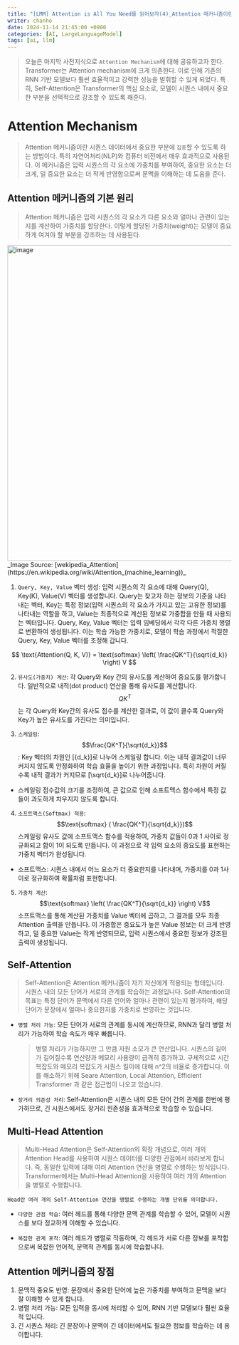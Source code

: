 ```yaml
---
title: "[LMM] Attention is All You Need를 읽어보자(4)_Attention 메커니즘이란?"
writer: chanho
date: 2024-11-14 21:45:00 +0900
categories: [AI, LargeLanguageModel]
tags: [ai, llm]
---
```


> 오늘은 마지막 사전지식으로 `Attention Mechanism`에 대해 공유하고자 한다. Transformer는 Attention mechanism에 크게 의존한다. 이로 인해 기존의 RNN 기반 모델보다 훨씬 효율적이고 강력한 성능을 발휘할 수 있게 되었다. 특히, Self-Attention은 Transformer의 핵심 요소로, 모델이 시퀀스 내에서 중요한 부분을 선택적으로 강조할 수 있도록 해준다.

# Attention Mechanism

> Attention 메커니즘이란 시퀀스 데이터에서 중요한 부분에 `집중`할 수 있도록 하는 방법이다. 특히 자연어처리(NLP)와 컴퓨터 비전에서 매우 효과적으로 사용된다. 이 메커니즘은 입력 시퀀스의 각 요소에 가중치를 부여하여, 중요한 요소는 더 크게, 덜 중요한 요소는 더 작게 반영함으로써 문맥을 이해하는 데 도움을 준다.

## Attention 메커니즘의 기본 원리

> Attention 메커니즘은 입력 시퀀스의 각 요소가 다른 요소와 얼마나 관련이 있는지를 계산하여 가중치를 할당한다. 이렇게 할당된 가중치(weight)는 모델이 중요하게 여겨야 할 부분을 강조하는 데 사용된다.

<img width="709" alt="image" src="https://github.com/user-attachments/assets/2f3b8876-b6ec-4b58-8771-92804d8b6a53">
   _Image Source: [wekipedia_Attention](https://en.wikipedia.org/wiki/Attention_(machine_learning))_

1. `Query, Key, Value` 벡터 생성: 입력 시퀀스의 각 요소에 대해 Query(Q), Key(K), Value(V) 벡터를 생성합니다. Query는 찾고자 하는 정보의 기준을 나타내는 벡터, Key는 특정 정보(입력 시퀀스의 각 요소가 가지고 있는 고유한 정보)를 나타내는 역할을 하고, Value는 최종적으로 계산된 정보로 가중합을 만들 때 사용되는 벡터입니다. Query, Key, Value 벡터는 입력 임베딩에서 각각 다른 가중치 행렬로 변환하여 생성됩니다. 이는 학습 가능한 가중치로, 모델이 학습 과정에서 적절한 Query, Key, Value 벡터를 조정해 갑니다.

$$
\text{Attention(Q, K, V)} = \text{softmax} \left( \frac{QK^T}{\sqrt{d_k}} \right) V
$$

2. `유사도(가중치) 계산`: 각 Query와 Key 간의 유사도를 계산하여 중요도를 평가합니다. 일반적으로 내적(dot product) 연산을 통해 유사도를 계산합니다. $${QK^T}$$ 는 각 Query와 Key간의 유사도 점수를 계산한 결과로, 이 값이 클수록 Query와 Key가 높은 유사도를 가진다는 의미입니다.

3. `스케일링`: $$\frac{QK^T}{\sqrt{d_k}}$$: Key 벡터의 차원인 \[{d_k}\]로 나누어 스케일링 합니다. 이는 내적 결과값이 너무 커지지 않도록 안정화하여 학습 효율을 높이기 위한 과정입니다. 특히 차원이 커질수록 내적 결과가 커지므로 \[\sqrt{d_k}\]로 나누어줍니다.

- 스케일링 점수값의 크기를 조정하여, 큰 값으로 인해 소프트맥스 함수에서 특정 값들이 과도하게 치우지지 않도록 합니다.

4. `소프트맥스(Softmax) 적용`: $$\text{softmax} ( \frac{QK^T}{\sqrt{d_k}})$$ 스케일링 유사도 값에 소프트맥스 함수를 적용하여, 가중치 값들이 0과 1 사이로 정규화되고 합이 1이 되도록 만듭니다. 이 과정으로 각 입력 요소의 중요도를 표현하는 가중치 벡터가 완성됩니다.

- 소프트맥스: 시퀀스 내에서 어느 요소가 더 중요한지를 나타내며, 가중치를 0과 1사이로 정규화하여 확률처럼 표현합니다.

5. `가중치 계산`: $$\text{softmax} \left( \frac{QK^T}{\sqrt{d_k}} \right) V$$ 소프트맥스를 통해 계산된 가중치를 Value 벡터에 곱하고, 그 결과를 모두 최종 Attention 출력을 만듭니다. 이 가중합은 중요도가 높은 Value 정보는 더 크게 반영하고, 덜 중요한 Value는 작게 반영되므로, 입력 시퀀스에서 중요한 정보가 강조된 출력이 생성됩니다.

## Self-Attention

> Self-Attention은 Attention 메커니즘이 자기 자신에게 적용되는 형태입니다. 시퀀스 내의 모든 단어가 서로의 관계를 학습하는 과정입니다. Self-Attention의 목표는 특정 단어가 문맥에서 다른 언어와 얼마나 관련이 있는지 평가하여, 해당 단어가 문장에서 얼마나 중요한지를 가중치로 반영하는 것입니다.

- `병렬 처리 가능`: 모든 단어가 서로의 관계를 동시에 계산하므로, RNN과 달리 병렬 처리가 가능하여 학습 속도가 매우 빠릅니다.

  > 병렬 처리가 가능하지만 그 만큼 자원 소모가 큰 연산입니다. 시퀀스의 길이가 길어질수록 연산량과 메모리 사용량이 급격히 증가하고. 구체적으로 시간복잡도와 메모리 복잡도가 시퀀스 킬이에 대해 n^2의 비율로 증가합니다. 이를 해소하기 위해 Seare Attention, Local Attention, Efficient Transformer 과 같은 접근법이 나오고 있습니다.

- `장거리 의존성 처리`: Self-Attention은 시퀀스 내의 모든 단어 간의 관계를 한번에 평가하므로, 긴 시퀀스에서도 장거리 읜존성을 효과적으로 학습할 수 있습니다.

## Multi-Head Attention

> Multi-Head Attention은 Self-Attention의 확장 개념으로, 여러 개의 Attention Head를 사용하여 시퀀스 데이터를 다양한 관점에서 바라보게 합니다. 즉, 동일한 입력에 대해 여러 Attention 연산을 병렬로 수행하는 방식입니다. Transformer에서는 Multi-Head Attention을 사용하여 여러 개의 Attention을 병렬로 수행합니다.

`Head란 여러 개의 Self-Attention 연산을 병렬로 수행하는 개별 단위를 의미합니다.`

- `다양한 관점 학습`: 여러 헤드를 통해 다양한 문맥 관계를 학습할 수 있어, 모델이 시퀀스를 보다 정교하게 이해할 수 있습니다.

- `복잡한 관계 포착`: 여러 헤드가 병렬로 작동하며, 각 헤드가 서로 다른 정보를 포착함으로써 복잡한 언어적, 문맥적 관계를 동시에 학습합니다.

## Attention 메커니즘의 장점

1. 문맥적 중요도 반영: 문장에서 중요한 단어에 높은 가중치를 부여하고 문맥을 보다 잘 이해할 수 있게 합니다.
2. 병렬 처리 가능: 모든 입력을 동시에 처리할 수 있어, RNN 기반 모델보다 훨씬 효율적 입니다.
3. 긴 시퀀스 처리: 긴 문장이나 문맥이 긴 데이터에서도 필요한 정보를 학습하는 데 용이합니다.
